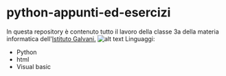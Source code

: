 # python-appunti-ed-esercizi
In questa repository è contenuto tutto il lavoro della classe 3a della materia informatica dell'[Istituto Galvani.](https://www.iisgalvanimi.edu.it/)
![alt text](https://www.iisgalvanimi.edu.it/sites/default/files/image_gallery/scuola.jpg)
Linguaggi:

* Python
* html
* Visual basic
